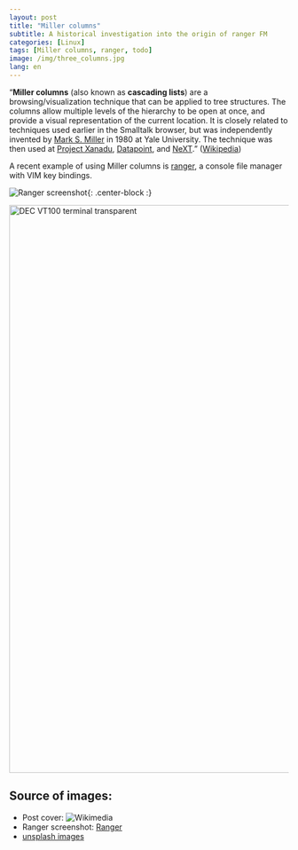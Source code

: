 ```yaml
---
layout: post
title: "Miller columns"
subtitle: A historical investigation into the origin of ranger FM
categories: [Linux]
tags: [Miller columns, ranger, todo]
image: /img/three_columns.jpg
lang: en
---
```


“**Miller columns** (also known as **cascading lists**) are a browsing/visualization technique that can be applied to tree structures. The columns allow multiple levels of the hierarchy to be open at once, and provide a visual representation of the current location. It is closely related to techniques used earlier in the Smalltalk browser, but was independently invented by [Mark S. Miller](https://en.wikipedia.org/wiki/Mark_S._Miller) in 1980 at Yale University. The technique was then used at [Project Xanadu](https://en.wikipedia.org/wiki/Project_Xanadu), [Datapoint](https://en.wikipedia.org/wiki/Datapoint), and [NeXT](https://en.wikipedia.org/wiki/NeXT).” 
([Wikipedia](https://en.wikipedia.org/wiki/Miller_columns))

A recent example of using Miller columns is [ranger](https://github.com/ranger/ranger), a console file manager with VIM key bindings.

![Ranger screenshot](https://raw.githubusercontent.com/ranger/ranger-assets/master/screenshots/screenshot.png){: .center-block :}

<a title="Gorthmog [CC BY-SA (https://creativecommons.org/licenses/by-sa/4.0)]" href="https://commons.wikimedia.org/wiki/File:DEC_VT100_terminal_transparent.png"><img width="1024" alt="DEC VT100 terminal transparent" src="https://upload.wikimedia.org/wikipedia/commons/thumb/9/9f/DEC_VT100_terminal_transparent.png/1024px-DEC_VT100_terminal_transparent.png"></a>

## Source of images: 
- Post cover: ![Wikimedia](https://commons.wikimedia.org/wiki/File:Three_in_a_row_-_National_Capitol_Columns.jpg) 
- Ranger screenshot: [Ranger](https://ranger.github.io/)
- [unsplash images](https://unsplash.com/s/photos/columns)